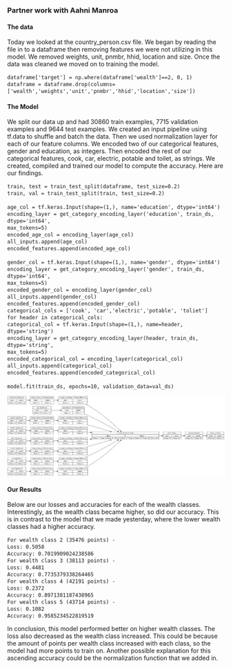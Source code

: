 ### Partner work with Aahni Manroa 

#### The data 
Today we looked at the country_person.csv file. We began by reading the file in to a dataframe then removing features we were not utilizing in this model. We removed weights, unit, pnmbr, hhid, location and size. Once the data was cleaned we moved on to training the model. 

    dataframe['target'] = np.where(dataframe['wealth']==2, 0, 1)
    dataframe = dataframe.drop(columns=['wealth','weights','unit','pnmbr','hhid','location','size'])

#### The Model 
We split our data up and had 30860 train examples, 7715 validation examples and 9644 test examples. We created an input pipeline using tf.data to shuffle and batch the data. Then we used normalization layer for each of our feature columns. We encoded two of our categorical features, gender and education, as integers. Then encoded the rest of our categorical features, cook, car, electric, potable and toilet, as strings. We created, compiled and trained our model to compute the accuracy. Here are our findings.

    train, test = train_test_split(dataframe, test_size=0.2)
    train, val = train_test_split(train, test_size=0.2)

    age_col = tf.keras.Input(shape=(1,), name='education', dtype='int64')
    encoding_layer = get_category_encoding_layer('education', train_ds, dtype='int64',
    max_tokens=5)
    encoded_age_col = encoding_layer(age_col)
    all_inputs.append(age_col)
    encoded_features.append(encoded_age_col)

    gender_col = tf.keras.Input(shape=(1,), name='gender', dtype='int64')
    encoding_layer = get_category_encoding_layer('gender', train_ds, dtype='int64',
    max_tokens=5)
    encoded_gender_col = encoding_layer(gender_col)
    all_inputs.append(gender_col)
    encoded_features.append(encoded_gender_col)
    categorical_cols = ['cook', 'car','electric','potable', 'toliet']
    for header in categorical_cols:
    categorical_col = tf.keras.Input(shape=(1,), name=header, dtype='string')
    encoding_layer = get_category_encoding_layer(header, train_ds, dtype='string',
    max_tokens=5)
    encoded_categorical_col = encoding_layer(categorical_col)
    all_inputs.append(categorical_col)
    encoded_features.append(encoded_categorical_col)

    model.fit(train_ds, epochs=10, validation_data=val_ds)
![country](../images/country_plot.png)
#### Our Results 
Below are our losses and accuracies for each of the wealth classes. Interestingly, as the wealth class became higher, so did our accuracy. This is in contrast to the model that we made yesterday, where the lower wealth classes had a higher accuracy.
    
    For wealth class 2 (35476 points) -
    Loss: 0.5058
    Accuracy: 0.7019909024238586
    For wealth class 3 (38113 points) -
    Loss: 0.4481
    Accuracy: 0.7735379338264465
    For wealth class 4 (42191 points) -
    Loss: 0.2372
    Accuracy: 0.8971381187438965
    For wealth class 5 (43714 points) -
    Loss: 0.1082
    Accuracy: 0.9585234522819519
In conclusion, this model performed better on higher wealth classes. The loss also decreased as the wealth class increased. This could be because the amount of points per wealth class increased with each class, so the model had more points to train on. Another possible explanation for this ascending accuracy could be the normalization function that we added in.
